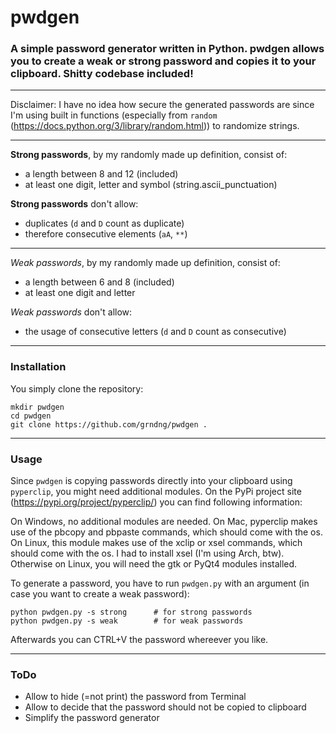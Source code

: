 # pwdgen

### A simple password generator written in Python. pwdgen allows you to create a weak or strong password and copies it to your clipboard. Shitty codebase included!
---
Disclaimer: I have no idea how secure the generated passwords are since I'm using built in functions (especially from `random` (https://docs.python.org/3/library/random.html)) to randomize strings.

---

**Strong passwords**, by my randomly made up definition, consist of:
* a length between 8 and 12 (included)
* at least one digit, letter and symbol (string.ascii_punctuation)

**Strong passwords** don't allow:
* duplicates (`d` and `D` count as duplicate)
* therefore consecutive elements (`aA`, `**`)

---
*Weak passwords*, by my randomly made up definition, consist of:
* a length between 6 and 8 (included)
* at least one digit and letter

*Weak passwords* don't allow:
* the usage of consecutive letters (`d` and `D` count as consecutive)

---
### Installation
You simply clone the repository:
```shell
mkdir pwdgen
cd pwdgen
git clone https://github.com/grndng/pwdgen .
```

---
### Usage
Since `pwdgen` is copying passwords directly into your clipboard using `pyperclip`, you might need additional modules. On the PyPi project site (https://pypi.org/project/pyperclip/) you can find following information:

On Windows, no additional modules are needed.
On Mac, pyperclip makes use of the pbcopy and pbpaste commands, which should come with the os.
On Linux, this module makes use of the xclip or xsel commands, which should come with the os. I had to install xsel (I'm using Arch, btw).
Otherwise on Linux, you will need the gtk or PyQt4 modules installed.

To generate a password, you have to run `pwdgen.py` with an argument (in case you want to create a weak password):
```shell
python pwdgen.py -s strong      # for strong passwords
python pwdgen.py -s weak        # for weak passwords
```

Afterwards you can CTRL+V the password whereever you like.

---
### ToDo
* Allow to hide (=not print) the password from Terminal
* Allow to decide that the password should not be copied to clipboard
* Simplify the password generator